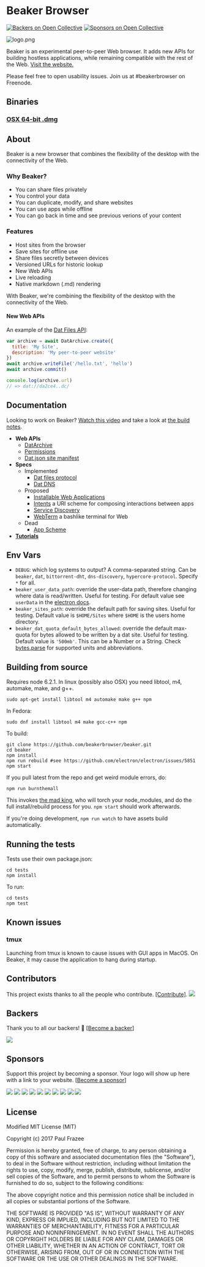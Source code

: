 Beaker Browser
======
[![Backers on Open Collective](https://opencollective.com/beaker/backers/badge.svg)](#backers) [![Sponsors on Open Collective](https://opencollective.com/beaker/sponsors/badge.svg)](#sponsors)

![logo.png](build/icons/256x256.png)

Beaker is an experimental peer-to-peer Web browser. It adds new APIs for building hostless applications, while remaining compatible with the rest of the Web. [Visit the website.](https://beakerbrowser.com/)

Please feel free to open usability issues. Join us at #beakerbrowser on Freenode.

## Binaries

### [OSX 64-bit .dmg](https://download.beakerbrowser.net/download/latest/osx)

## About

Beaker is a new browser that combines the flexibility of the desktop with the connectivity of the Web.

### Why Beaker?

 - You can share files privately
 - You control your data
 - You can duplicate, modify, and share websites
 - You can use apps while offline
 - You can go back in time and see previous verions of your content

### Features

 - Host sites from the browser
 - Save sites for offline use
 - Share files secretly between devices
 - Versioned URLs for historic lookup
 - New Web APIs
 - Live reloading
 - Native markdown (.md) rendering

With Beaker, we're combining the flexibility of the desktop with the connectivity of the Web.

#### New Web APIs

An example of the [Dat Files API](https://beakerbrowser.com/docs/apis/dat.html):

```js
var archive = await DatArchive.create({
  title: 'My Site',
  description: 'My peer-to-peer website'
})
await archive.writeFile('/hello.txt', 'hello')
await archive.commit()

console.log(archive.url)
// => dat://da2ce4..dc/
```

## Documentation

Looking to work on Beaker? [Watch this video](https://www.youtube.com/watch?v=YuE9OO-ZDYo) and take a look at [the build notes](./build-notes.md).

- **Web APIs**
  - [DatArchive](https://beakerbrowser.com/docs/apis/dat.html)
  - [Permissions](https://beakerbrowser.com/docs/apis/permissions.html)
  - [Dat.json site manifest](https://beakerbrowser.com/docs/apis/manifest.html)
- **Specs**
  - Implemented
    - [Dat files protocol](https://beakerbrowser.com/docs/inside-beaker/dat-files-protocol.html)
    - [Dat DNS](https://github.com/beakerbrowser/beaker/wiki/Authenticated-Dat-URLs-and-HTTPS-to-Dat-Discovery)
  - Proposed
    - [Installable Web Applications](https://github.com/beakerbrowser/beaker/wiki/Installable-Web-Applications)
    - [Intents](https://github.com/beakerbrowser/beaker/wiki/Intent-Scheme) a URI scheme for composing interactions between apps
    - [Service Discovery](https://github.com/beakerbrowser/beaker/wiki/PSA-Web-Service-Discovery-Protocol)
    - [WebTerm](https://github.com/beakerbrowser/beaker/wiki/WebTerm) a bashlike terminal for Web
  - Dead
    - [App Scheme](https://github.com/beakerbrowser/beaker/wiki/App-Scheme)
- [**Tutorials**](https://beakerbrowser.com/docs/tutorials/)

## Env Vars

- `DEBUG`: which log systems to output? A comma-separated string. Can be `beaker`, `dat`, `bittorrent-dht`, `dns-discovery`, `hypercore-protocol`. Specify `*` for all.
- `beaker_user_data_path`: override the user-data path, therefore changing where data is read/written. Useful for testing. For default value see `userData` in the [electron docs](https://electron.atom.io/docs/api/app/#appgetpathname).
- `beaker_sites_path`: override the default path for saving sites. Useful for testing. Default value is `$HOME/Sites` where `$HOME` is the users home directory.
- `beaker_dat_quota_default_bytes_allowed`: override the default max-quota for bytes allowed to be written by a dat site. Useful for testing. Default value is `'500mb'`. This can be a Number or a String. Check [bytes.parse](https://github.com/visionmedia/bytes.js/tree/a4b9af2bf289175f12b3538eb172f2489844b1ec#bytesparsestringnumber-value-numbernull) for supported units and abbreviations.

## Building from source

Requires node 6.2.1.
In linux (possibly also OSX) you need libtool, m4, automake, make, and g++.

```
sudo apt-get install libtool m4 automake make g++ npm
```

In Fedora:

```
sudo dnf install libtool m4 make gcc-c++ npm
```

To build:

```
git clone https://github.com/beakerbrowser/beaker.git
cd beaker
npm install
npm run rebuild #see https://github.com/electron/electron/issues/5851
npm start
```

If you pull latest from the repo and get weird module errors, do:

```
npm run burnthemall
```

This invokes [the mad king](http://nerdist.com/wp-content/uploads/2016/05/the-mad-king-game-of-thrones.jpg), who will torch your node_modules, and do the full install/rebuild process for you.
`npm start` should work afterwards.

If you're doing development, `npm run watch` to have assets build automatically.

## Running the tests

Tests use their own package.json:

```
cd tests
npm install
```

To run:

```
cd tests
npm test
```

## Known issues

### tmux

Launching from tmux is known to cause issues with GUI apps in MacOS. On Beaker, it may cause the application to hang during startup.

## Contributors

This project exists thanks to all the people who contribute. [[Contribute]](CONTRIBUTING.md).
[![](https://opencollective.com/beaker/contributors.svg?width=890)](https://github.com/beakerbrowser/beaker/graphs/contributors)



## Backers

Thank you to all our backers! 🙏 [[Become a backer](https://opencollective.com/beaker#backer)]

<a href="https://opencollective.com/beaker#backers" target="_blank"><img src="https://opencollective.com/beaker/backers.svg?width=890"></a>


## Sponsors

Support this project by becoming a sponsor. Your logo will show up here with a link to your website. [[Become a sponsor](https://opencollective.com/beaker#sponsor)]

<a href="https://opencollective.com/beaker/sponsor/0/website" target="_blank"><img src="https://opencollective.com/beaker/sponsor/0/avatar.svg"></a>
<a href="https://opencollective.com/beaker/sponsor/1/website" target="_blank"><img src="https://opencollective.com/beaker/sponsor/1/avatar.svg"></a>
<a href="https://opencollective.com/beaker/sponsor/2/website" target="_blank"><img src="https://opencollective.com/beaker/sponsor/2/avatar.svg"></a>
<a href="https://opencollective.com/beaker/sponsor/3/website" target="_blank"><img src="https://opencollective.com/beaker/sponsor/3/avatar.svg"></a>
<a href="https://opencollective.com/beaker/sponsor/4/website" target="_blank"><img src="https://opencollective.com/beaker/sponsor/4/avatar.svg"></a>
<a href="https://opencollective.com/beaker/sponsor/5/website" target="_blank"><img src="https://opencollective.com/beaker/sponsor/5/avatar.svg"></a>
<a href="https://opencollective.com/beaker/sponsor/6/website" target="_blank"><img src="https://opencollective.com/beaker/sponsor/6/avatar.svg"></a>
<a href="https://opencollective.com/beaker/sponsor/7/website" target="_blank"><img src="https://opencollective.com/beaker/sponsor/7/avatar.svg"></a>
<a href="https://opencollective.com/beaker/sponsor/8/website" target="_blank"><img src="https://opencollective.com/beaker/sponsor/8/avatar.svg"></a>
<a href="https://opencollective.com/beaker/sponsor/9/website" target="_blank"><img src="https://opencollective.com/beaker/sponsor/9/avatar.svg"></a>



## License

Modified MIT License (MIT)

Copyright (c) 2017 Paul Frazee

Permission is hereby granted, free of charge, to any person obtaining a copy of this software and associated documentation files (the "Software"), to deal in the Software without restriction, including without limitation the rights to use, copy, modify, merge, publish, distribute, sublicense, and/or sell copies of the Software, and to permit persons to whom the Software is furnished to do so, subject to the following conditions:

The above copyright notice and this permission notice shall be included in all copies or substantial portions of the Software.

THE SOFTWARE IS PROVIDED "AS IS", WITHOUT WARRANTY OF ANY KIND, EXPRESS OR IMPLIED, INCLUDING BUT NOT LIMITED TO THE WARRANTIES OF MERCHANTABILITY, FITNESS FOR A PARTICULAR PURPOSE AND NONINFRINGEMENT. IN NO EVENT SHALL THE AUTHORS OR COPYRIGHT HOLDERS BE LIABLE FOR ANY CLAIM, DAMAGES OR OTHER LIABILITY, WHETHER IN AN ACTION OF CONTRACT, TORT OR OTHERWISE, ARISING FROM, OUT OF OR IN CONNECTION WITH THE SOFTWARE OR THE USE OR OTHER DEALINGS IN THE SOFTWARE.
